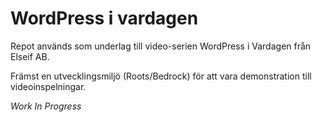 # WordPress i vardagen

Repot används som underlag till video-serien WordPress i Vardagen från Elseif AB.

Främst en utvecklingsmiljö (Roots/Bedrock) för att vara demonstration till videoinspelningar.

*Work In Progress*

